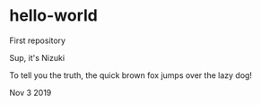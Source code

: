 # hello-world
First repository

Sup, it's Nizuki

To tell you the truth, the quick brown fox jumps over the lazy dog!

Nov 3 2019
